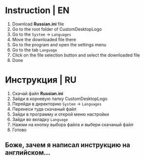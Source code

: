 # Instruction | EN
 1. Download **Russian.ini** file
 1. Go to the root folder of CustomDesktopLogo
 1. Go to the `System` -> `Languages`
 1. Move the downloaded file there
 1. Go to the program and open the settings menu
 1. Go to the tab `Language`
 1. Click on the file selection button and select the downloaded file
 1. Done

# Инструкция | RU
 1. Скачай файл **Russian.ini**
 1. Зайди в корневую папку CustomDesktopLogo
 1. Перейди в директорию `System` -> `Languages`
 1. Перенеси туда скачаный файл
 1. Зайди в программу и открой меню настройки
 1. Зайди во вкладку `Language`
 1. Нажми на кнопку выбора файла и выбери скачаный файл
 1. Готово

## Боже, зачем я написал инструкцию на английском...
